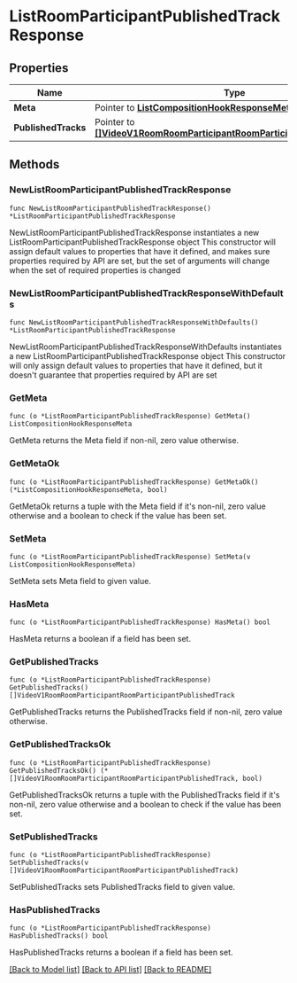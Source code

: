 # ListRoomParticipantPublishedTrackResponse

## Properties

Name | Type | Description | Notes
------------ | ------------- | ------------- | -------------
**Meta** | Pointer to [**ListCompositionHookResponseMeta**](ListCompositionHookResponse_meta.md) |  | [optional] 
**PublishedTracks** | Pointer to [**[]VideoV1RoomRoomParticipantRoomParticipantPublishedTrack**](VideoV1RoomRoomParticipantRoomParticipantPublishedTrack.md) |  | [optional] 

## Methods

### NewListRoomParticipantPublishedTrackResponse

`func NewListRoomParticipantPublishedTrackResponse() *ListRoomParticipantPublishedTrackResponse`

NewListRoomParticipantPublishedTrackResponse instantiates a new ListRoomParticipantPublishedTrackResponse object
This constructor will assign default values to properties that have it defined,
and makes sure properties required by API are set, but the set of arguments
will change when the set of required properties is changed

### NewListRoomParticipantPublishedTrackResponseWithDefaults

`func NewListRoomParticipantPublishedTrackResponseWithDefaults() *ListRoomParticipantPublishedTrackResponse`

NewListRoomParticipantPublishedTrackResponseWithDefaults instantiates a new ListRoomParticipantPublishedTrackResponse object
This constructor will only assign default values to properties that have it defined,
but it doesn't guarantee that properties required by API are set

### GetMeta

`func (o *ListRoomParticipantPublishedTrackResponse) GetMeta() ListCompositionHookResponseMeta`

GetMeta returns the Meta field if non-nil, zero value otherwise.

### GetMetaOk

`func (o *ListRoomParticipantPublishedTrackResponse) GetMetaOk() (*ListCompositionHookResponseMeta, bool)`

GetMetaOk returns a tuple with the Meta field if it's non-nil, zero value otherwise
and a boolean to check if the value has been set.

### SetMeta

`func (o *ListRoomParticipantPublishedTrackResponse) SetMeta(v ListCompositionHookResponseMeta)`

SetMeta sets Meta field to given value.

### HasMeta

`func (o *ListRoomParticipantPublishedTrackResponse) HasMeta() bool`

HasMeta returns a boolean if a field has been set.

### GetPublishedTracks

`func (o *ListRoomParticipantPublishedTrackResponse) GetPublishedTracks() []VideoV1RoomRoomParticipantRoomParticipantPublishedTrack`

GetPublishedTracks returns the PublishedTracks field if non-nil, zero value otherwise.

### GetPublishedTracksOk

`func (o *ListRoomParticipantPublishedTrackResponse) GetPublishedTracksOk() (*[]VideoV1RoomRoomParticipantRoomParticipantPublishedTrack, bool)`

GetPublishedTracksOk returns a tuple with the PublishedTracks field if it's non-nil, zero value otherwise
and a boolean to check if the value has been set.

### SetPublishedTracks

`func (o *ListRoomParticipantPublishedTrackResponse) SetPublishedTracks(v []VideoV1RoomRoomParticipantRoomParticipantPublishedTrack)`

SetPublishedTracks sets PublishedTracks field to given value.

### HasPublishedTracks

`func (o *ListRoomParticipantPublishedTrackResponse) HasPublishedTracks() bool`

HasPublishedTracks returns a boolean if a field has been set.


[[Back to Model list]](../README.md#documentation-for-models) [[Back to API list]](../README.md#documentation-for-api-endpoints) [[Back to README]](../README.md)



